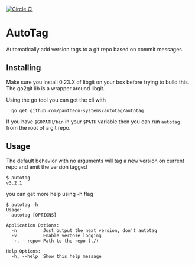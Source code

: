 [![Circle CI](https://circleci.com/gh/pantheon-systems/autotag.svg?style=shield&circle-token=ef9a68c180d0d470c594d39caf9e2a86fc529935)](https://circleci.com/gh/pantheon-systems/autotag)

# AutoTag

Automatically add version tags to a git repo based on commit messages.

Installing
------
Make sure you install 0.23.X of libgit on your box before trying to build this. The go2git lib is a wrapper around libgit.

Using the go tool you can get the cli with
```
  go get github.com/pantheon-systems/autotag/autotag

```

If you have `$GOPATH/bin` in your `$PATH` variable then you can run `autotag`  from the root of a git repo.


Usage
------
The default behavior with no arguments will tag a new version on current repo and emit the version tagged
```
$ autotag
v3.2.1
```

you can get more help using -h flag
```
$ autotag -h
Usage:
  autotag [OPTIONS]

Application Options:
  -n          Just output the next version, don't autotag
  -v          Enable verbose logging
  -r, --repo= Path to the repo (./)

Help Options:
  -h, --help  Show this help message
```
